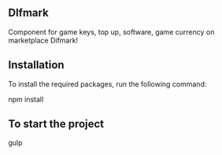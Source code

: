 ## DIfmark
Component for game keys, top up, software, game currency on marketplace Difmark!

## Installation
To install the required packages, run the following command:

npm install

## To start the project
gulp
